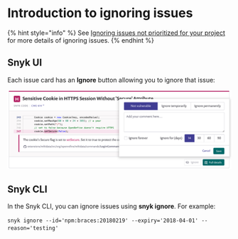 # Introduction to ignoring issues

{% hint style="info" %}
See [Ignoring issues not prioritized for your project](https://snyk.gitbook.io/user-docs/fixing-and-prioritizing-issues/issue-management/ignore-issues) for more details of ignoring issues.
{% endhint %}

## Snyk UI

Each issue card has an **Ignore** button allowing you to ignore that issue:

![](../../.gitbook/assets/new-ignore-2.png)

## Snyk CLI

In the Snyk CLI, you can ignore issues using **snyk ignore**. For example:

`snyk ignore --id='npm:braces:20180219' --expiry='2018-04-01' --reason='testing'`

